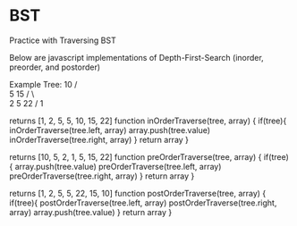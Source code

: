 # BST
Practice with Traversing BST

Below are javascript implementations of Depth-First-Search (inorder, preorder, and postorder)

Example Tree:
        10
        / \
       5   15
      / \    \
     2   5    22
    /
   1

returns [1, 2, 5, 5, 10, 15, 22]
function inOrderTraverse(tree, array) {
	if(tree){
		inOrderTraverse(tree.left, array)
		array.push(tree.value)
		inOrderTraverse(tree.right, array)
	}
	return array
}

returns [10, 5, 2, 1, 5, 15, 22]
function preOrderTraverse(tree, array) {
	if(tree){
		array.push(tree.value)
		preOrderTraverse(tree.left, array)
		preOrderTraverse(tree.right, array)
	}
	return array
}

returns [1, 2, 5, 5, 22, 15, 10]
function postOrderTraverse(tree, array) {
	if(tree){
		postOrderTraverse(tree.left, array)
		postOrderTraverse(tree.right, array)
		array.push(tree.value)
	}
	return array
}

